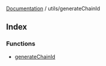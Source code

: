 [Documentation](../../README.md) / utils/generateChainId

## Index

### Functions

- [generateChainId](functions/generateChainId.md)
